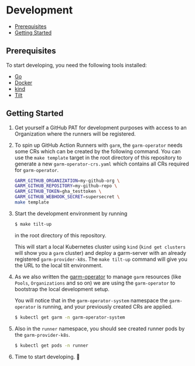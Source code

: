 <!-- SPDX-License-Identifier: MIT -->

# Development

<!-- toc -->
- [Prerequisites](#prerequisites)
- [Getting Started](#getting-started)
<!-- /toc -->

## Prerequisites

To start developing, you need the following tools installed:

- [Go](https://golang.org/doc/install)
- [Docker](https://docs.docker.com/get-docker/)
- [kind](https://kind.sigs.k8s.io/docs/user/quick-start/)
- [Tilt](https://docs.tilt.dev/install.html)

## Getting Started

1. Get yourself a GitHub PAT for development purposes with access to an Organization where the runners will be registered.

1. To spin up GitHub Action Runners with `garm`, the `garm-operator` needs some CRs which can be created by the 
   following command.
   You can use the `make template` target in the root directory of this repository to generate a new 
   `garm-operator-crs.yaml` which contains all CRs required for `garm-operator`.
   
      ```bash
      GARM_GITHUB_ORGANIZATION=my-github-org \
      GARM_GITHUB_REPOSITORY=my-github-repo \
      GARM_GITHUB_TOKEN=gha_testtoken \
      GARM_GITHUB_WEBHOOK_SECRET=supersecret \
      make template
      ```

1. Start the development environment by running
   ```bash
   $ make tilt-up
   ```
   in the root directory of this repository.

   This will start a local Kubernetes cluster using `kind` (`kind get clusters` will show you a `garm` cluster) and deploy a garm-server with an already registered `garm-provider-k8s`.
   The `make tilt-up` command will give you the URL to the local tilt environment.

2. As we also written the [garm-operator](https://github.com/mercedes-benz/garm-operator) to manage
   `garm` resources (like `Pools`, `Organizations` and so on) we are using the `garm-operator` to bootstrap the local development setup. 
   
   You will notice that in the `garm-operator-system` namespace the `garm-operator` is running, and your previously 
   created CRs are applied.
   ```bash
   $ kubectl get garm -n garm-operator-system
   ```
3. Also in the `runner` namespace, you should see created runner pods by the `garm-provider-k8s`.
   ```bash
   $ kubectl get pods -n runner
   ```

4. Time to start developing. 🎉
